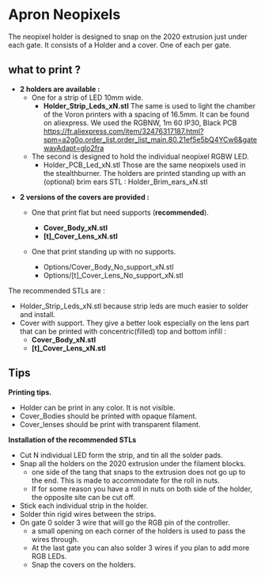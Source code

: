 # Apron Neopixels

The neopixel holder is designed to snap on the 2020 extrusion just under each gate. It consists of a Holder and a cover. One of each per gate.
## what to print ?
* **2 holders are available :**
  * One for a strip of LED 10mm wide.
    * **Holder_Strip_Leds_xN.stl**
  The same is used to light the chamber of the Voron printers with a spacing of 16.5mm. It can be found on aliexpress. We used the RGBNW, 1m 60 IP30, Black PCB <br> https://fr.aliexpress.com/item/32476317187.html?spm=a2g0o.order_list.order_list_main.80.21ef5e5bQ4YCw6&gatewayAdapt=glo2fra
  * The second is designed to hold the individual neopixel RGBW LED.
    * Holder_PCB_Led_xN.stl
  Those are the same neopixels used in the stealthburner.
  The holders are printed standing up with an (optional) brim ears STL : Holder_Brim_ears_xN.stl<p>
* **2 versions of the covers are  provided :**
  * One that print flat but need supports (**recommended**).
    * **Cover_Body_xN.stl**
    * **[t]_Cover_Lens_xN.stl**
    
  * One that print standing up with no supports.
    * Options/Cover_Body_No_support_xN.stl
    * Options/[t]_Cover_Lens_No_support_xN.stl

The recommended STLs are :
  *  Holder_Strip_Leds_xN.stl because strip leds are much easier to solder and install.
  *  Cover with support. They give a better look especially on the lens part that can be printed with concentric(filled) top and bottom infill :
     *  **Cover_Body_xN.stl**
     *  **[t]_Cover_Lens_xN.stl**

## Tips

**Printing tips.**
* Holder can be print in any color. It is not visible.
* Cover_Bodies should be printed with opaque filament.
* Cover_lenses should be print with transparent filament.

**Installation of the recommended STLs**
* Cut N individual LED form the strip, and tin all the solder pads.
* Snap all the holders on the 2020 extrusion under the filament blocks.
  * one side of the tang that snaps to the extrusion does not go up to the end. This is made to accommodate for the roll in nuts.
  * If for some reason you have a roll in nuts on both side of the holder, the opposite site can be cut off. 
* Stick each individual strip in the holder.
* Solder thin rigid wires between the strips.
* On gate 0 solder 3 wire that will go the RGB pin of the controller.
  * a small opening on each corner of the holders is used to pass the wires through.
  * At the last gate you can also solder 3 wires if you plan to add more RGB LEDs.
  * Snap the covers on the holders.
  



